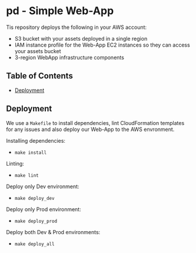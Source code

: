 # pd - Simple Web-App

Tis repository deploys the following in your AWS account:
- S3 bucket with your assets deployed in a single region
- IAM instance profile for the Web-App EC2 instances so they can access your assets bucket
- 3-region WebApp infrastructure components

## Table of Contents

- [Deployment](#deployment)

## Deployment

We use a `Makefile` to install dependencies, lint CloudFormation templates for any issues and also deploy our Web-App to the AWS envronment.

Installing dependencies:
- `make install`

Linting:
- `make lint`

Deploy only Dev environment:
- `make deploy_dev`

Deploy only Prod environment:
- `make deploy_prod`

Deploy both Dev & Prod environments:
- `make deploy_all`

